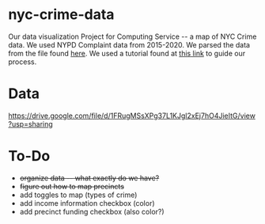# nyc-crime-data
Our data visualization Project for Computing Service -- a map of NYC Crime data. We used NYPD Complaint data from 2015-2020. We parsed the data from the file found [here](https://data.cityofnewyork.us/Public-Safety/NYPD-Complaint-Data-Historic/qgea-i56i). We used a tutorial found at [this link](https://towardsdatascience.com/new-to-data-visualization-start-with-new-york-city-107785f836ab) to guide our process.

# Data
https://drive.google.com/file/d/1FRugMSsXPg37L1KJgl2xEj7hO4JieItG/view?usp=sharing

# To-Do
- ~~organize data -- what exactly do we have?~~
- ~~figure out how to map precincts~~
- add toggles to map (types of crime)
- add income information checkbox (color)
- add precinct funding checkbox (also color?)
